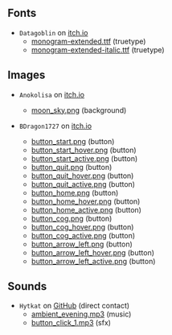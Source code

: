 ## Fonts

- `Datagoblin` on [itch.io](https://datagoblin.itch.io/monogram)
    - [monogram-extended.ttf](fonts/monogram-extended.ttf) (truetype)
    - [monogram-extended-italic.ttf](fonts/monogram-extended-italic.ttf) (truetype)

## Images

- `Anokolisa` on [itch.io](https://anokolisa.itch.io/moon-graveyard)
    - [moon_sky.png](images/backgrounds/moon_sky.png) (background)

- `BDragon1727` on [itch.io](https://bdragon1727.itch.io/basic-pixel-gui-and-buttons-pack-2)
    - [button_start.png](images/ui/button_start.png) (button)
    - [button_start_hover.png](images/ui/button_start_hover.png) (button)
    - [button_start_active.png](images/ui/button_start_active.png) (button)
    - [button_quit.png](images/ui/button_quit.png) (button)
    - [button_quit_hover.png](images/ui/button_quit_hover.png) (button)
    - [button_quit_active.png](images/ui/button_quit_active.png) (button)
    - [button_home.png](images/ui/button_home.png) (button)
    - [button_home_hover.png](images/ui/button_home_hover.png) (button)
    - [button_home_active.png](images/ui/button_home_active.png) (button)
    - [button_cog.png](images/ui/button_cog.png) (button)
    - [button_cog_hover.png](images/ui/button_cog_hover.png) (button)
    - [button_cog_active.png](images/ui/button_cog_active.png) (button)
    - [button_arrow_left.png](images/ui/button_arrow_left.png) (button)
    - [button_arrow_left_hover.png](images/ui/button_arrow_left_hover.png) (button)
    - [button_arrow_left_active.png](images/ui/button_arrow_left_active.png) (button)

## Sounds

- `Hytkat` on [GitHub](https://github.com/Hytkat) (direct contact)
    - [ambient_evening.mp3](sounds/music/ambient_evening.mp3) (music)
    - [button_click_1.mp3](sounds/sfx/button_click_1.mp3) (sfx)

